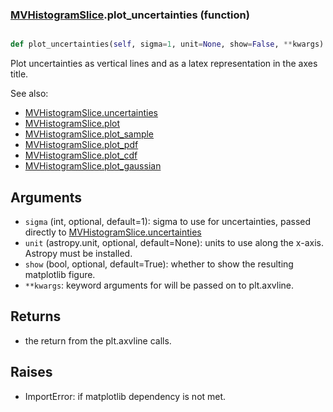 ### [MVHistogramSlice](MVHistogramSlice.md).plot_uncertainties (function)


```py

def plot_uncertainties(self, sigma=1, unit=None, show=False, **kwargs)

```



Plot uncertainties as vertical lines and as a latex representation in
the axes title.

See also:

* [MVHistogramSlice.uncertainties](MVHistogramSlice.uncertainties.md)
* [MVHistogramSlice.plot](MVHistogramSlice.plot.md)
* [MVHistogramSlice.plot_sample](MVHistogramSlice.plot_sample.md)
* [MVHistogramSlice.plot_pdf](MVHistogramSlice.plot_pdf.md)
* [MVHistogramSlice.plot_cdf](MVHistogramSlice.plot_cdf.md)
* [MVHistogramSlice.plot_gaussian](MVHistogramSlice.plot_gaussian.md)

Arguments
------------
* `sigma` (int, optional, default=1): sigma to use for uncertainties,
    passed directly to [MVHistogramSlice.uncertainties](MVHistogramSlice.uncertainties.md)
* `unit` (astropy.unit, optional, default=None): units to use along
    the x-axis.  Astropy must be installed.
* `show` (bool, optional, default=True): whether to show the resulting
    matplotlib figure.
* `**kwargs`: keyword arguments for will be passed on to plt.axvline.

Returns
--------
* the return from the plt.axvline calls.

Raises
--------
* ImportError: if matplotlib dependency is not met.

